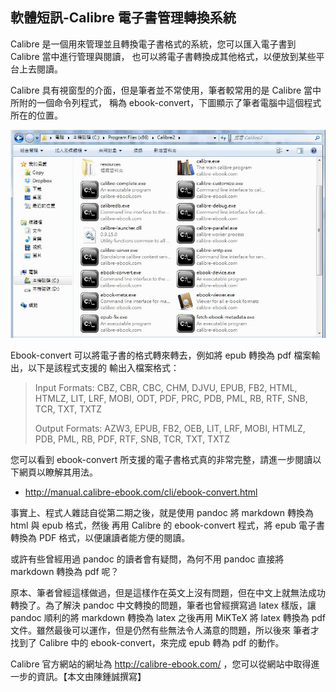 ## 軟體短訊-Calibre 電子書管理轉換系統

Calibre 是一個用來管理並且轉換電子書格式的系統，您可以匯入電子書到 Calibre 當中進行管理與閱讀，
也可以將電子書轉換成其他格式，以便放到某些平台上去閱讀。

Calibre 具有視窗型的介面，但是筆者並不常使用，筆者較常用的是 Calibre 當中所附的一個命令列程式，
稱為 ebook-convert，下圖顯示了筆者電腦中這個程式所在的位置。

![](../img/CalibreFolder.jpg)

Ebook-convert 可以將電子書的格式轉來轉去，例如將 epub 轉換為 pdf 檔案輸出，以下是該程式支援的
輸出入檔案格式：

> Input Formats:  CBZ, CBR, CBC, CHM, DJVU, EPUB, FB2, HTML, HTMLZ, LIT, LRF, MOBI, ODT, 
>                 PDF, PRC, PDB, PML, RB, RTF, SNB, TCR, TXT, TXTZ
> 
> Output Formats: AZW3, EPUB, FB2, OEB, LIT, LRF, MOBI, HTMLZ, PDB, PML, RB, PDF, RTF, SNB, 
>                 TCR, TXT, TXTZ

您可以看到 ebook-convert 所支援的電子書格式真的非常完整，請進一步閱讀以下網頁以瞭解其用法。

* <http://manual.calibre-ebook.com/cli/ebook-convert.html>

事實上、程式人雜誌自從第二期之後，就是使用 pandoc 將 markdown 轉換為 html 與 epub 格式，然後
再用 Calibre 的 ebook-convert 程式，將 epub 電子書轉換為 PDF 格式，以便讓讀者能方便的閱讀。

或許有些曾經用過 pandoc 的讀者會有疑問，為何不用 pandoc 直接將 markdown 轉換為 pdf 呢？

原本、筆者曾經這樣做過，但是這樣作在英文上沒有問題，但在中文上就無法成功轉換了。為了解決 pandoc 
中文轉換的問題，筆者也曾經撰寫過 latex 樣版，讓 pandoc 順利的將 markdown 轉換為 latex 之後再用
MiKTeX 將 latex 轉換為 pdf 文件。雖然最後可以運作，但是仍然有些無法令人滿意的問題，所以後來
筆者才找到了 Calibre 中的  ebook-convert，來完成 epub 轉為 pdf 的動作。

Calibre 官方網站的網址為 <http://calibre-ebook.com/> ，您可以從網站中取得進一步的資訊。【本文由陳鍾誠撰寫】

